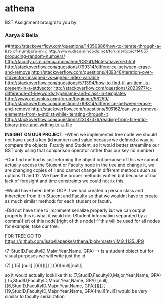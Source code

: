 # athena
BST Assignment brought to you by:

### Aarya & Bella

##http://stackoverflow.com/questions/14350886/how-to-iterate-through-a-list-of-numbers-in-c
http://www.dreamincode.net/forums/topic/14057-producing-random-numbers/
http://faculty.cs.niu.edu/~mcmahon/CS241/Notes/traverse.html
http://stackoverflow.com/questions/799314/difference-between-erase-and-remove
http://stackoverflow.com/questions/409348/iteration-over-stdvector-unsigned-vs-signed-index-variable
http://stackoverflow.com/questions/571394/how-to-find-if-an-item-is-present-in-a-stdvector
http://stackoverflow.com/questions/2023977/c-difference-of-keywords-typename-and-class-in-templates
http://www.cplusplus.com/forum/beginner/56259/
http://stackoverflow.com/questions/799314/difference-between-erase-and-remove
http://stackoverflow.com/questions/596162/can-you-remove-elements-from-a-stdlist-while-iterating-through-it
http://stackoverflow.com/questions/23187376/reading-from-file-into-binary-tree-and-writing-to-a-file

**INSIGHT ON OUR PROJECT**:
-When we implemented tree node we should not have used a key (id number) and value because we defined a way to compare the objects, Facutly and Student, so it would better streamline our BST only using that comparison operator rather than our key (id number)

-Our find method is just returning the object but because of this we cannot actually access the Student or Faculty node in the tree and change it, we are changing copies of it and cannot change in different methods such as options 11 and 12. We have the proper methods written but because of our lack of foresight and time constraints we could not fix this. 

-Would have been better OOP if we had created a person class and inhereited from it in Student and Faculty so that we wouldnt have to create as much similar methods for each student or facutly.

-Did not have time to implement serialize properly but we can output properly this is what it would do:
	(Student Information separated by a comma)[left of this node][right of this node] 
    ^^this will be used for all nodes for example, take our tree:


FOR TREE GO TO https://github.com/isabellapepke/athena/blob/master/IMG_1135.JPG

(7-StudID,FacultyID,Major,Year,Name, GPA)--> is a student object but for visual purposes we will write just the id

  (7) [ (5) [null] [(6)[][]] ] [(9)[null][null]]
  
  so it would actually look like this:
   (7,StudID,FacultyID,Major,Year,Name, GPA) [ (5,StudID,FacultyID,Major,Year,Name, GPA) [null] [(6,StudID,FacultyID,Major,Year,Name, GPA)[][]] ] [(9,StudID,FacultyID,Major,Year,Name, GPA)[null][null]]
  would be very similar to faculty serialization
